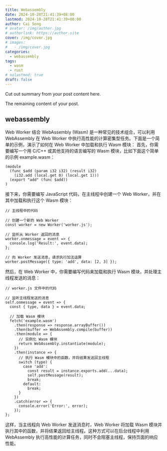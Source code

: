 ```yaml
---
title: Webassembly
date: 2024-10-28T21:41:39+08:00
lastmod: 2024-10-28T21:41:39+08:00
author: Cai Song
# avatar: /img/author.jpg
# authorlink: https://author.site
cover: /img/cover.jpg
# images:
#   - /img/cover.jpg
categories:
  - webassembly
tags:
  - wasm
  - rust
# nolastmod: true
draft: false
---
```


Cut out summary from your post content here.

<!--more-->

The remaining content of your post.
## webassembly
Web Worker 结合 WebAssembly (Wasm) 是一种常见的技术组合，可以利用 WebAssembly 在 Web Worker 中执行高性能的计算密集型任务。下面是一个简单的示例，演示了如何在 Web Worker 中加载和执行 Wasm 模块：
首先，你需要编写一个用 C/C++ 或其他支持的语言编写的 Wasm 模块，比如下面这个简单的示例 example.wasm：
```wasm
(module
  (func $add (param i32 i32) (result i32)
    (i32.add (local.get 0) (local.get 1)))
  (export "add" (func $add))
)
```

接下来，你需要编写 JavaScript 代码，在主线程中创建一个 Web Worker，并在其中加载和执行这个 Wasm 模块：
```wasm
// 主线程中的代码

// 创建一个新的 Web Worker
const worker = new Worker('worker.js');

// 监听从 Worker 返回的消息
worker.onmessage = event => {
  console.log('Result:', event.data);
};

// 向 Worker 发送消息，请求执行加法运算
worker.postMessage({ type: 'add', data: [2, 3] });
```

然后，在 Web Worker 中，你需要编写代码来加载和执行 Wasm 模块，并处理主线程发送的消息：

```wasm
// worker.js 文件中的代码

// 监听主线程发送的消息
self.onmessage = event => {
  const { type, data } = event.data;

  // 加载 Wasm 模块
  fetch('example.wasm')
    .then(response => response.arrayBuffer())
    .then(buffer => WebAssembly.compile(buffer))
    .then(module => {
      // 实例化 Wasm 模块
      return WebAssembly.instantiate(module);
    })
    .then(instance => {
      // 执行 Wasm 模块中的函数，并将结果发送回主线程
      switch (type) {
        case 'add':
          const result = instance.exports.add(...data);
          self.postMessage(result);
          break;
        default:
          break;
      }
    })
    .catch(error => {
      console.error('Error:', error);
    });
};
```

这样，当主线程向 Web Worker 发送消息时，Web Worker 将加载 Wasm 模块并执行其中的函数，并将结果返回给主线程。这种方式可以在后台线程中利用 WebAssembly 执行高性能的计算任务，同时不会阻塞主线程，保持页面的响应性能。
